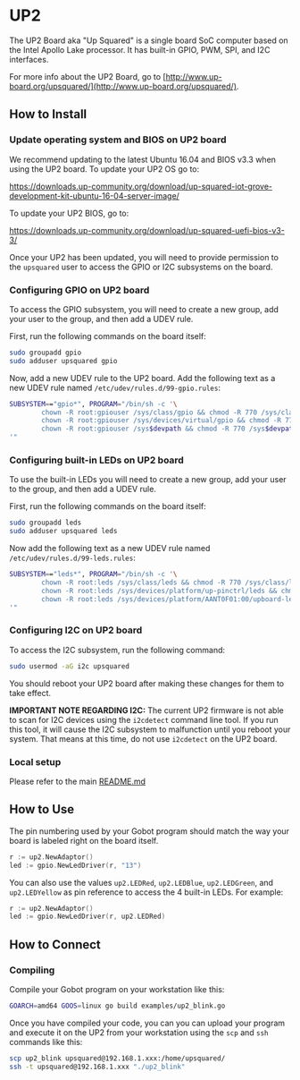 # UP2

The UP2 Board aka "Up Squared" is a single board SoC computer based on the Intel Apollo Lake processor. It has built-in
GPIO, PWM, SPI, and I2C interfaces.

For more info about the UP2 Board, go to [http://www.up-board.org/upsquared/](http://www.up-board.org/upsquared/).

## How to Install

### Update operating system and BIOS on UP2 board

We recommend updating to the latest Ubuntu 16.04 and BIOS v3.3 when using the UP2 board. To update your UP2 OS go to:

<https://downloads.up-community.org/download/up-squared-iot-grove-development-kit-ubuntu-16-04-server-image/>

To update your UP2 BIOS, go to:

<https://downloads.up-community.org/download/up-squared-uefi-bios-v3-3/>

Once your UP2 has been updated, you will need to provide permission to the `upsquared` user to access the GPIO or I2C
subsystems on the board.

### Configuring GPIO on UP2 board

To access the GPIO subsystem, you will need to create a new group, add your user to the group, and then add a UDEV rule.

First, run the following commands on the board itself:

```sh
sudo groupadd gpio
sudo adduser upsquared gpio
```

Now, add a new UDEV rule to the UP2 board. Add the following text as a new UDEV rule named `/etc/udev/rules.d/99-gpio.rules`:

```sh
SUBSYSTEM=="gpio*", PROGRAM="/bin/sh -c '\
        chown -R root:gpiouser /sys/class/gpio && chmod -R 770 /sys/class/gpio;\
        chown -R root:gpiouser /sys/devices/virtual/gpio && chmod -R 770 /sys/devices/virtual/gpio;\
        chown -R root:gpiouser /sys$devpath && chmod -R 770 /sys$devpath\
'"
```

### Configuring built-in LEDs on UP2 board

To use the built-in LEDs you will need to create a new group, add your user to the group, and then add a UDEV rule.

First, run the following commands on the board itself:

```sh
sudo groupadd leds
sudo adduser upsquared leds
```

Now add the following text as a new UDEV rule named `/etc/udev/rules.d/99-leds.rules`:

```sh
SUBSYSTEM=="leds*", PROGRAM="/bin/sh -c '\
        chown -R root:leds /sys/class/leds && chmod -R 770 /sys/class/leds;\
        chown -R root:leds /sys/devices/platform/up-pinctrl/leds && chmod -R 770 /sys/devices/platform/up-pinctrl/leds;\
        chown -R root:leds /sys/devices/platform/AANT0F01:00/upboard-led.* && chmod -R 770 /sys/devices/platform/AANT0F01:00/upboard-led.*;\
'"
```

### Configuring I2C on UP2 board

To access the I2C subsystem, run the following command:

```sh
sudo usermod -aG i2c upsquared
```

You should reboot your UP2 board after making these changes for them to take effect.

**IMPORTANT NOTE REGARDING I2C:**
The current UP2 firmware is not able to scan for I2C devices using the `i2cdetect` command line tool. If you run this tool,
it will cause the I2C subsystem to malfunction until you reboot your system. That means at this time, do not use `i2cdetect`
on the UP2 board.

### Local setup

Please refer to the main [README.md](https://github.com/hybridgroup/gobot/blob/release/README.md)

## How to Use

The pin numbering used by your Gobot program should match the way your board is labeled right on the board itself.

```go
r := up2.NewAdaptor()
led := gpio.NewLedDriver(r, "13")
```

You can also use the values `up2.LEDRed`, `up2.LEDBlue`, `up2.LEDGreen`, and `up2.LEDYellow` as pin reference to access
the 4 built-in LEDs. For example:

```go
r := up2.NewAdaptor()
led := gpio.NewLedDriver(r, up2.LEDRed)
```

## How to Connect

### Compiling

Compile your Gobot program on your workstation like this:

```sh
GOARCH=amd64 GOOS=linux go build examples/up2_blink.go
```

Once you have compiled your code, you can you can upload your program and execute it on the UP2 from your workstation using
the `scp` and `ssh` commands like this:

```sh
scp up2_blink upsquared@192.168.1.xxx:/home/upsquared/
ssh -t upsquared@192.168.1.xxx "./up2_blink"
```
